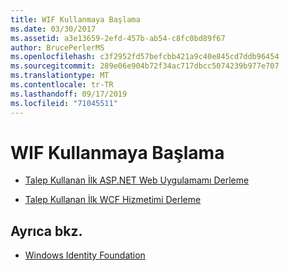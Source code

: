 ```yaml
---
title: WIF Kullanmaya Başlama
ms.date: 03/30/2017
ms.assetid: a3e13659-2efd-457b-ab54-c8fc0bd89f67
author: BrucePerlerMS
ms.openlocfilehash: c3f2952fd57befcbb421a9c40e845cd7ddb96454
ms.sourcegitcommit: 289e06e904b72f34ac717dbcc5074239b977e707
ms.translationtype: MT
ms.contentlocale: tr-TR
ms.lasthandoff: 09/17/2019
ms.locfileid: "71045511"
---
```

# <a name="getting-started-with-wif"></a>WIF Kullanmaya Başlama

- [Talep Kullanan İlk ASP.NET Web Uygulamamı Derleme](building-my-first-claims-aware-aspnet-web-app.md)  
  
- [Talep Kullanan İlk WCF Hizmetimi Derleme](building-my-first-claims-aware-wcf-service.md)  
  
## <a name="see-also"></a>Ayrıca bkz.

- [Windows Identity Foundation](index.md)
